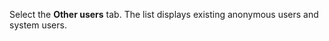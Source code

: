 <!-- markdownlint-disable-file MD041 -->
Select the **Other users** tab. The list displays existing anonymous users and system users.

